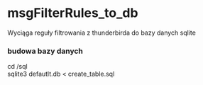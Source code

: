 # msgFilterRules_to_db
Wyciąga reguły filtrowania z thunderbirda do bazy danych sqlite

### budowa bazy danych

cd /sql
<br />
sqlite3 defautlt.db < create_table.sql